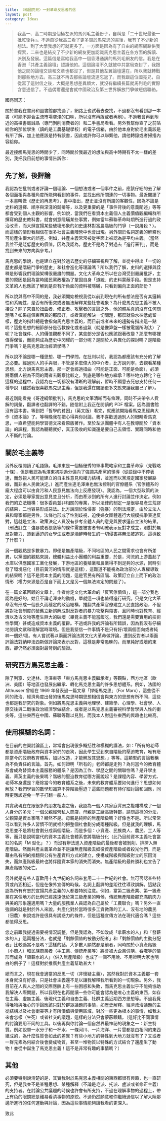 ```yaml
---
title: 〈給國亮兄〉一封革命反思者的信
layout: post
category: Ideas
---
```


> 我高一、高二時期是個極左派的馬列毛主義份子，自稱是「二十世紀最後一批紅衛兵」。不過自從我高三看了更多關於馬克思的書後，我有了不少新的想法。到了大學我想的可就更多了。一方面是因為有了自由的網際網路供我探索，二來也是結交了不少新的網友更加認識馬克思主義在各方面的解讀、派別及發展。這篇信是寫給我高中一個香港通訊的馬列毛網友的信。我是在香港「共產主義論壇」認識他的。這個論壇不久就被中共當局查封了，我跟他之間的論壇交談和文章也都沒了，但是其他左翼論壇還在，所以我就轉戰到那些地方去。高三就不再去那些論壇流連忘返了。而我跟這位國亮兄，自從寫了這封信之後，大概是思想差異頗大，就沒有繼續長篇就馬列毛的實際含意通信了。不過偶爾還是會就中國政治及第三世界解放鬥爭做短信聯絡。

國亮同志：

關於書我在書局和圖書館都找過了，網路上也試著去查找，不過都沒有看到那一本書（可能不迎合主流市場膚淺的口味，所以沒有再版或者再刷）。不過我會再到附近的高檔書局誠品（專門剝削消費者的）和二手書局看看。另外我幫你查了之前貼給你的那位學生（讀的是工農基礎學校）的電子信箱，由於他本身對於毛主義該是有所了解，加上他應該是持有該書，因此或許你可以聯繫他，請他轉錄或者掃描內容給你。

最近接觸馬克思的時間少了，同時關於我最近的想法與高中時期有不太一樣的差別，我把我目前想的事情告訴你：

## 先了解，後評論

我認為在批判或者評論一個理論、一個想法或者一個事件之前，應該仔細的去了解各個面相與各種角度所能夠看到的事件，並找出他所關連的一切事物。最近閱讀了一本書叫做《歷史的再思考》，書中指出，歷史並沒有所謂的客觀性，因為不論是史料的選擇、順序與深淺的鋪排等，以及更重要的是「事件背後的意義闡述」等等都會受到個人主觀的影響。例如說，當我們在看資本主義個人主義價值觀編輯群所撰寫的歷史教科書，就會刻意隱瞞某些事實，例如當年蘇聯革命時期所進行過的政治改革，而大肆宣揚某些破壞形象的如史達林對富農階級的鬥爭（一說屠殺？）。而這樣的情形我相信在很多社會主義陣營中也會出現。另外關於名詞定義的解釋也可能產生很大的誤差。例如，共產主義常常被從字面上被認為是平均主義。（當然我並不是貶低歷史的價值，因為我認為，歷史不是為了對過去「進行審判」，而是找到未來的方向與參考。）

馬克思的學說，也是建立在對於過去歷史的仔細審視與了解，並從中得出「一切的歷史都是階級鬥爭的歷史」和社會進化等理論嗎？所以我們了解，史料的選擇與詮釋是影響我們理論架構很嚴肅的問題。文化大革命之所以在台灣受到嚴厲批評，主要的原因是因為當時國民黨政權為了鞏固自身「道統」的史料蒙蔽手段。但是支持文革的人也應該了解到是否有所負面的資料被隱瞞，只看到偏向正面的部份？

所以說與高中不同的是，我必須開始檢視我從以前到現在的所有想法是否有其邏輯性和系統性，是否有所衝突或者無法解釋某些社會現象？為什麼馬克思主義不被人接受？除了來自於扭曲者、修正者、攻擊者的言論之外，他的體系真的沒有任何問題嗎？如果這個東西真的那麼好，或者真能解決一切問題，那麼就像水往低處留一樣，歷史的指針總是會指向馬克思主義的，而目前或者未來的趨勢有指出這一點嗎？這些思想的細節部分是否教條化或者過氣（就是像算盤一樣被電腦所淘汰）了呢？社會條件、人的價值觀都不同了，某些部分是否也應該跟著改變？那麼有哪裡值得保留，而能夠成為歷史中閃耀的一部分呢？是關於人與異化的探討嗎？是階級鬥爭嗎？是馬克思政治經濟學嗎？

所以說不論是哪一種思想、哪一門學問，在批判以前，我認為都應該有充分的了解之必要。經過別人的手與眼，不管是多麼偉大的中介者，比方說列寧，去觀看某種思想，比方說馬克思主義，那一定會經過扭曲（可能是正面、可能是負面），必須將兩個人視為不同的兩者去觀察比較之，到底是哪些地方繼承？哪些地方轉化？在這樣的過程中，我認為在一切都沒有清晰的理解前，暫時不願意去死忠支持任何一種學說（雖然我很喜歡馬克思主義，但是我還在閱讀更多文獻來讓我自己了解）。

最近剛剛看完《哥達綱領批判》，馬克思的文筆清晰而有條理，同時不夾帶令人費解的詞彙，翻譯者也翻譯的不錯。随信附上我正在閱讀的 PDF 檔案，因為圖書館沒有這本書。等到把「哲學的貧困」（英文版）看完，就應該開始看馬克思經典大作《資本論》了。等稍晚我在把心得與你討論。我不喜歡透過別人的眼睛看馬克思，一直希望能夠學習德文來看原版著作。至於左派團體中有人在教導關於「資本論」的課程，我認為聽聽就好，真正吸收的知識還是要自己去領悟、實踐同時和他人不斷的討論。

## 關於毛主義等

另外反覆閱讀了毛語錄。毛澤東是一個極優秀的軍事戰略家和工農革命家（見戰略十條），但是我認為毛澤東初期過分偏向了強調共產黨的領導（從語錄中不停表達，而忽視人民可能建立的自主性意見和權力結構，並進而以黨規定國家發展路線，而非由人民做決定。）進而產生連毛澤東也無法控制的官僚體系（官僚體系的龐大程度可以由貪污和人民意見無法向上反應發現）。我認為，一個大型政策的決定，必須是專家提出意見並且分析，而由牽涉到的所有人進行討論並作決定。例如我們的立法機構：很多委員並非相關的專業，所以法律的制定一是很容易產生荒謬的結果，二也容易形成惡法。比方說關於性侵害（強暴）的刑法規定，由於立法人員和專家都是男性，法條也形成了性別歧視，迫使婦女團體進行大規模抗爭表達反對，這就是立法、政策決定人員沒有參考全體人員的意見與要求逕自立法的結果。（刑法訂立：強暴或者猥褻等的條件需要被害者有明確表示反對才成立，則對於無反對能力、遭到逼迫的女學生或者是酒醉時發生的一切侵害將無法被追究。這導致了什麼？）

另一個觀點是多數暴力。即便是無產階級，不同地區的人民之間需求也會有所差異，以黨國的觀點來說，總體利益比小團體的利益重要，於是，河流的上游蓋起了水庫以供應國家工業化發展，下游地區的養殖業和農業得不到足夠的水源，同時引發了環境惡化（目前黃河的情形就是這樣），這難道不能視為政治部分人專權導致的結果嗎？這不是資本主義的問題，這是官民有所區隔、政策訂立自上而下的政治情形（權力來源是否是自下而上又是另一個無法肯定的問題了）。

在一篇文革回顧的文章上，作者肯定文化大革命的「反官僚價值」，這一部分我也認為是好的，姑且不論毛澤東的動機，單就這一項也值得進行研究。只是文化大革命沒有形成一個長久而穩定的政治結構，推翻共產黨官僚建立人民直接政治，不但將對社會制度的破舊立新誤解成對反對者的暴力攻擊與殺害，且同時也對教育、經濟以及古文物等產生巨大的破壞（畢竟主義不能當飯吃，我們還是需要實用的技術性學問）甚或造成資本主義的覆辟。不過或許我的評論有所錯誤，因為我沒有仔細地閱讀文獻和理解當時環境。但是我堅信一件事情不是只有好/壞兩個面向或者純粹一個好/壞。有人嘗試著以兩面評論法將文化大革命做評論，遭到反對者以兩面評論法對納粹法西斯做評論來表示反對，這樣是非常愚昧的。而單純好或壞的東西，卻仍然必須面對最苛刻的驗證。


## 研究西方馬克思主義：

除了列寧、史達林、毛澤東等「東方馬克思主義繼承者」等觀點，西方地區（歐洲、美國）等地區也發展出繼承、轉化馬克思主義的許多思想體系。例如，法國的 Althusser 曾經在 1969 年發表過一篇文章「捍衛馬克思」（For Marx），這些從不同的政治、經濟角度出發的後馬克思時期思想相信會與東方的思想有所不同，這些也都是我研究的對象。例如將馬克思主義與地理學、建築學、心理學、社會學、人際交往與二戰後政治經濟學做結合，或者是以馬克思主義審視科學哲學與人性的衝突等。這些東西在中國、蘇聯等難以見到，而我本人對這些東西的興趣也比較高。

## 使用模糊的名詞：

在目前的左翼討論區上，常常會出現很多概括性和模糊的講法，如：「所有的老師都是資產階級政府與資本家們的走狗，因此學生受到來自階級的壓迫教育，唯有廢除當今的政府教育體系，加以改造，才能解放其思想。」等等。這類型的言論我稱為不負責任的言論。首先，如何證明「所有的」老師都是走狗？為何當今的教育體系會成為替資本主義服務的體系？是因為工作、學歷之間的關聯性嗎？是升學主義、菁英主義的後果嗎？階級的壓迫教育從哪方面說起？是課程內容、學習方式、老師本身還是？廢除當今的教育體系之後，未來的教育體系要如何進行？思想如何解放？我們學習的數學知識算不算階級壓迫？這些問題都有待仔細討論和回應，同時更應該避免一竿子打翻一船人。

其實我現在在跟很多的朋友相處之後，我認為一個人其家庭背景之複雜構成了一個人身分的多元：一個父親經營私人商店，母親是工廠高級幹部，請問這樣的分法，父親算是資本家嗎？顯然不是。母親是純粹的無產階級嗎？好像也不是。所以常常可以看到許多人習慣不明就裡的把整個社會劃分成兩種階級。但是就我的理解，馬克思並不是將社會劃分成兩個階級，而是多個：小資產、民族商人、農民、工人等等，而只是說明當代的資本主義社會體系會將階級分化（此乃目前資本主義社會當紅的名詞「M 型化」？）而沒有辦法進入資產階級的最後都會被剝削、排擠入無產階級。然而共產主義革命並不是讓無產階級去奴役資產階級或者殺光他們，而是藉由私有制的推翻與公有生產資料方式的建立，使構成階級與階級對立的原因消失，而無產階級最終也將伴隨資本家的消失而消失。無產階級的最終勝利也宣告了無產階級的死亡。

另外就是有些人喜歡用十九世紀的名詞來套用二十一世紀的社會。無可否認某些特質或內涵相近，但是在像外宣傳的時候，名詞上翻譯的差距往往導致誤解。這點我認為所有有志於宣揚共產主義的人都要特別注意。例如，當第二級產業、第一級產業在某個地方的比例已經遠遠低於第三級產業的時候，傳統無產階級那充滿肌肉力與美的形象還適用嗎？大量的服務業人員認為自己屬於「工農聯合」嗎？另外一直強調的就是對於外人來說，共產化對於當時很多工資微薄的工人、沒有地的農民（佃農）來說或許是很具有誘惑力的條件，但是這種宣傳方法在現代適合嗎？這些都值得反思。

您之前跟我提過需要視情況調整，但是我認為，不如改成「拿薪水的人」和「發薪水的人」這兩種分法，也就是「剩餘價值的被動分配者」和「剩餘價值的主動分配者」比較適當不是嗎？這樣的話，大多數人顯然都是前者，同時關於小資產階級（小商人）和民族商業者（手工業、傳統產業等）將會被大企業併購、吞噬等的情形而成為「領薪水的人」（併入無產階級）也成了一個不用說、不用證明大家也明白的例子了！這樣對於推廣共產主義幫助甚大！

總而言之，現在我會適當的反思一切（非懷疑主義），當然我對於資本主義那一套本身就沒有好感，只是社會主義還不足以讓我解釋我所看到的一切現象。另外，我目前在人與人之間的交際應酬上有一些困惑和失敗，而馬克思主義似乎不能夠協助我解決人際問題，所以我現在也再閱讀一些你可能會認為是唯心主義的東西，如存在主義、虛無主義、後現代主義和自由主義、社群主義近期西方思想等。不過我覺得唯物與唯心的爭論應該只對於群眾議題的事情，如歷史解釋、經濟政治議題的主從結構以及社會衝突等才有所價值與使用區域，對於一些更為根本的事情，如我未來會怎樣（生死）或者社交的議題，這樣的分法只會蒙蔽眼睛。（這好比不同事情的討論要用不同的工具。以後再與你討論一個自然界最神祕的現象之一：新生特質。例如說單一水分子和一杯水、一條河川、一片海洋、一片雲都是由相同的東西組成的，為什麼性質會如此的差異？有些小地方的特性到大地方就沒有了？又或者一群元素為何結合後會變成物質，甚至一堆物質以特殊的方式結合了還產生了動物！並從中誕生了馬克思主義！這不是非常有趣的事情嗎？）

## 其他

必須要特別說清楚的是，其實我對於馬克思主義相關的東西都很有興趣，也一直研究，但是我並不是某種思想、某種解釋（不論是毛派、托派、盧派或者修正主義）的支持者。在討論公共議題的時候也許會有所支持，不過在理解事物的過程上，帶上有色的眼鏡總是難易看清事物的原貌。不過仍然願意和你繼續通信以了解大陸那邊所進行的任何運動與討論，因為這些事情能夠讓我看的更深入。

致此
